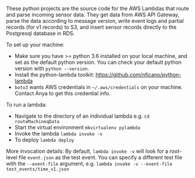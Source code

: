 These python projects are the source code for the AWS Lambdas that route and parse incoming sensor data. They get data from AWS API Gateway, parse the data according to message version, write event logs and partial records (for v1 records) to S3, and insert sensor records directly to the Postgresql database in RDS.

To set up your machine:
- Make sure you have >= python 3.6 installed on your local machine, and set as the default python version. You can check your default python version with `python --version`.
- Install the python-lambda toolkit: https://github.com/nficano/python-lambda
- `boto3` wants AWS credentials in `~/.aws/credentials` on your machine. Contact Anya to get this credential info.

To run a lambda:
- Navigate to the directory of an individual lambda e.g. `cd routeMachineqData`
- Start the virtual environment `mkvirtualenv pylambda`
- Invoke the lambda `lambda invoke -v`
- To deploy `lambda deploy`


More invocation details:
By default, `lambda invoke -v` will look for a root-level file `event.json` as the test event. You can specify a different test file with the `--event-file` argument, e.g. `lambda invoke -v --event-file test_events/time_v1.json`

